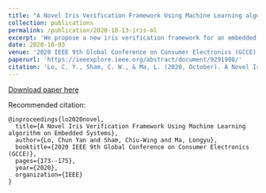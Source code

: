 ```yaml
---
title: "A Novel Iris Verification Framework Using Machine Learning algorithm on Embedded Systems"
collection: publications
permalink: /publication/2020-10-13-iris-ml
excerpt: 'We propose a new iris verification framework for an embedded system which uses IrisMatch-CNN as feature extraction and classification.'
date: 2020-10-03
venue: '2020 IEEE 9th Global Conference on Consumer Electronics (GCCE)'
paperurl: 'https://ieeexplore.ieee.org/abstract/document/9291908/'
citation: 'Lo, C. Y., Sham, C. W., & Ma, L. (2020, October). A Novel Iris Verification Framework Using Machine Learning algorithm on Embedded Systems. In 2020 IEEE 9th Global Conference on Consumer Electronics (GCCE) (pp. 173-175). IEEE.'
---
```


[Download paper here](https://ieeexplore.ieee.org/abstract/document/9291908/)

Recommended citation: 
```
@inproceedings{lo2020novel,
  title={A Novel Iris Verification Framework Using Machine Learning algorithm on Embedded Systems},
  author={Lo, Chun Yan and Sham, Chiu-Wing and Ma, Longyu},
  booktitle={2020 IEEE 9th Global Conference on Consumer Electronics (GCCE)},
  pages={173--175},
  year={2020},
  organization={IEEE}
}
```
